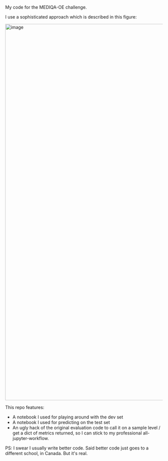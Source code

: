 My code for the MEDIQA-OE challenge.

I use a sophisticated approach which is described in this figure:

<img width="1600" height="1203" alt="image" src="https://github.com/user-attachments/assets/dc892ce9-a9fd-4482-94b8-1efc389c207d" />

This repo features:

- A notebook I used for playing around with the dev set
- A notebook I used for predicting on the test set
- An ugly hack of the original evaluation code to call it on a sample level / get a dict of metrics returned, so I can stick to my professional all-jupyter-workflow.

PS: I swear I usually write better code. Said better code just goes to a different school, in Canada. But it's real.
